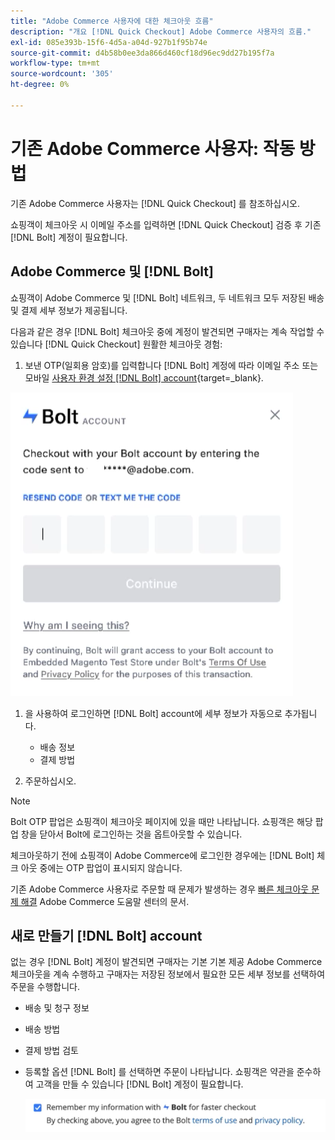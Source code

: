 ```yaml
---
title: "Adobe Commerce 사용자에 대한 체크아웃 흐름"
description: "개요 [!DNL Quick Checkout] Adobe Commerce 사용자의 흐름."
exl-id: 085e393b-15f6-4d5a-a04d-927b1f95b74e
source-git-commit: d4b58b0ee3da866d460cf18d96ec9dd27b195f7a
workflow-type: tm+mt
source-wordcount: '305'
ht-degree: 0%

---
```


# 기존 Adobe Commerce 사용자: 작동 방법

기존 Adobe Commerce 사용자는 [!DNL Quick Checkout] 를 참조하십시오.

쇼핑객이 체크아웃 시 이메일 주소를 입력하면 [!DNL Quick Checkout] 검증 후 기존 [!DNL Bolt] 계정이 필요합니다.

## Adobe Commerce 및 [!DNL Bolt]

쇼핑객이 Adobe Commerce 및 [!DNL Bolt] 네트워크, 두 네트워크 모두 저장된 배송 및 결제 세부 정보가 제공됩니다.

다음과 같은 경우 [!DNL Bolt] 체크아웃 중에 계정이 발견되면 구매자는 계속 작업할 수 있습니다 [!DNL Quick Checkout] 원활한 체크아웃 경험:

1. 보낸 OTP(일회용 암호)를 입력합니다 [!DNL Bolt] 계정에 따라 이메일 주소 또는 모바일 [사용자 환경 설정 [!DNL Bolt] account](https://help.bolt.com/shoppers/account/account-settings/#how-to-set-preferred-login-method){target=_blank}.

![OTP 팝업](assets/pop-up.png)

1. 을 사용하여 로그인하면 [!DNL Bolt] account에 세부 정보가 자동으로 추가됩니다.

   - 배송 정보
   - 결제 방법

1. 주문하십시오.

>[!NOTE]
>
> Bolt OTP 팝업은 쇼핑객이 체크아웃 페이지에 있을 때만 나타납니다. 쇼핑객은 해당 팝업 창을 닫아서 Bolt에 로그인하는 것을 옵트아웃할 수 있습니다.

체크아웃하기 전에 쇼핑객이 Adobe Commerce에 로그인한 경우에는 [!DNL Bolt] 체크 아웃 중에는 OTP 팝업이 표시되지 않습니다.

기존 Adobe Commerce 사용자로 주문할 때 문제가 발생하는 경우 [빠른 체크아웃 문제 해결](https://support.magento.com/hc/en-us/articles/6909450342541) Adobe Commerce 도움말 센터의 문서.

## 새로 만들기 [!DNL Bolt] account

없는 경우 [!DNL Bolt] 계정이 발견되면 구매자는 기본 기본 제공 Adobe Commerce 체크아웃을 계속 수행하고 구매자는 저장된 정보에서 필요한 모든 세부 정보를 선택하여 주문을 수행합니다.

- 배송 및 청구 정보
- 배송 방법
- 결제 방법 검토
- 등록할 옵션 [!DNL Bolt] 를 선택하면 주문이 나타납니다. 쇼핑객은 약관을 준수하여 고객을 만들 수 있습니다 [!DNL Bolt] 계정이 필요합니다.

   ![기억 [!DNL Bolt]](assets/checkbox-remember-bolt.png)
